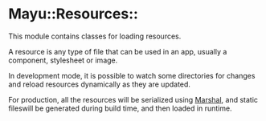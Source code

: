 # Mayu::Resources::

This module contains classes for loading resources.

A resource is any type of file that can be used in an app,
usually a component, stylesheet or image.

In development mode, it is possible to watch some directories
for changes and reload resources dynamically as they are updated.

For production, all the resources will be serialized using
[Marshal](https://docs.ruby-lang.org/en/master/Marshal.html),
and static fileswill be generated during build time, and then
loaded in runtime.
